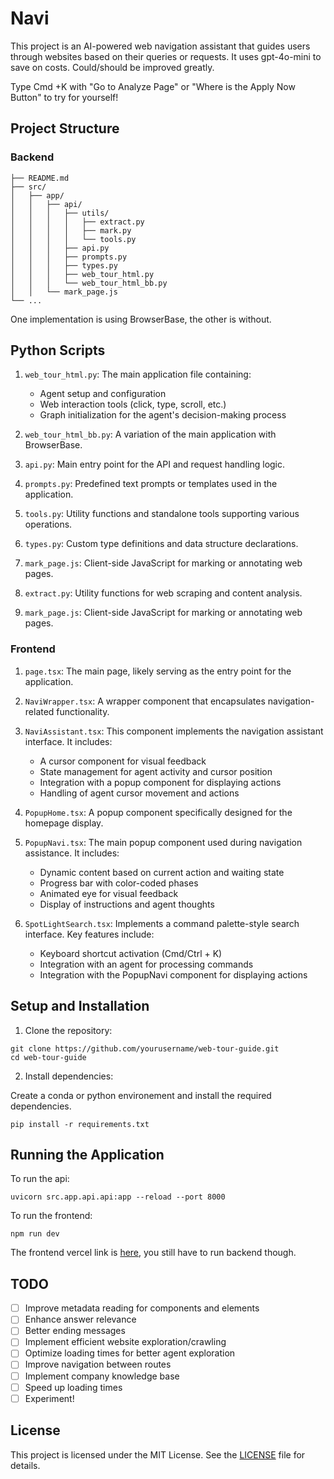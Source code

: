 # Navi

This project is an AI-powered web navigation assistant that guides users through websites based on their queries or requests. It uses gpt-4o-mini to save on costs. Could/should be improved greatly.

Type Cmd +K with "Go to Analyze Page" or "Where is the Apply Now Button" to try for yourself!

## Project Structure

### Backend

```
├── README.md
├── src/
│   ├── app/
│   │   ├── api/
│   │   │   ├── utils/
│   │   │   │   ├── extract.py
│   │   │   │   ├── mark.py
│   │   │   │   └── tools.py
│   │   │   ├── api.py
│   │   │   ├── prompts.py
│   │   │   ├── types.py
│   │   │   ├── web_tour_html.py
│   │   │   └── web_tour_html_bb.py
│   │   └── mark_page.js
└── ...
```

One implementation is using BrowserBase, the other is without.

## Python Scripts

1. `web_tour_html.py`: The main application file containing:

   - Agent setup and configuration
   - Web interaction tools (click, type, scroll, etc.)
   - Graph initialization for the agent's decision-making process

2. `web_tour_html_bb.py`: A variation of the main application with BrowserBase.

3. `api.py`: Main entry point for the API and request handling logic.

4. `prompts.py`: Predefined text prompts or templates used in the application.

5. `tools.py`: Utility functions and standalone tools supporting various operations.

6. `types.py`: Custom type definitions and data structure declarations.

7. `mark_page.js`: Client-side JavaScript for marking or annotating web pages.

8. `extract.py`: Utility functions for web scraping and content analysis.

9. `mark_page.js`: Client-side JavaScript for marking or annotating web pages.

### Frontend

1. `page.tsx`: The main page, likely serving as the entry point for the application.

2. `NaviWrapper.tsx`: A wrapper component that encapsulates navigation-related functionality.

3. `NaviAssistant.tsx`: This component implements the navigation assistant interface. It includes:

   - A cursor component for visual feedback
   - State management for agent activity and cursor position
   - Integration with a popup component for displaying actions
   - Handling of agent cursor movement and actions

4. `PopupHome.tsx`: A popup component specifically designed for the homepage display.

5. `PopupNavi.tsx`: The main popup component used during navigation assistance. It includes:

   - Dynamic content based on current action and waiting state
   - Progress bar with color-coded phases
   - Animated eye for visual feedback
   - Display of instructions and agent thoughts

6. `SpotLightSearch.tsx`: Implements a command palette-style search interface. Key features include:

   - Keyboard shortcut activation (Cmd/Ctrl + K)
   - Integration with an agent for processing commands
   - Integration with the PopupNavi component for displaying actions

## Setup and Installation

1. Clone the repository:

```
git clone https://github.com/yourusername/web-tour-guide.git
cd web-tour-guide
```

2. Install dependencies:

Create a conda or python environement and install the required dependencies.

```
pip install -r requirements.txt
```

## Running the Application

To run the api:

```
uvicorn src.app.api.api:app --reload --port 8000
```

To run the frontend:

```
npm run dev
```

The frontend vercel link is [here](https://tour-guide-jw46.vercel.app/), you still have to run backend though.

## TODO

- [ ] Improve metadata reading for components and elements
- [ ] Enhance answer relevance
- [ ] Better ending messages
- [ ] Implement efficient website exploration/crawling
- [ ] Optimize loading times for better agent exploration
- [ ] Improve navigation between routes
- [ ] Implement company knowledge base
- [ ] Speed up loading times
- [ ] Experiment!

## License

This project is licensed under the MIT License. See the [LICENSE](LICENSE) file for details.
